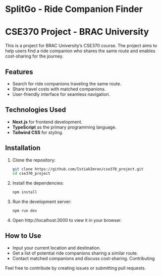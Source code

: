# SplitGo - Ride Companion Finder
# CSE370 Project - BRAC University


This is a project for BRAC University’s CSE370 course. The project aims to help users find a ride companion who shares the same route and enables cost-sharing for the journey.

## Features
- Search for ride companions traveling the same route.
- Share travel costs with matched companions.
- User-friendly interface for seamless navigation.

## Technologies Used
- **Next.js** for frontend development.
- **TypeScript** as the primary programming language.
- **Tailwind CSS** for styling.


## Installation

1. Clone the repository:
   ```bash
   git clone https://github.com/IstiakImran/cse370_project.git
   cd cse370_project

2. Install the dependencies:
    ```bash
    npm install

3. Run the development server:
    ```bash
    npm run dev

4. Open http://localhost:3000 to view it in your browser.


## How to Use
- Input your current location and destination.
- Get a list of potential ride companions sharing a similar route.
- Contact matched companions and discuss cost-sharing.
Contributing


Feel free to contribute by creating issues or submitting pull requests.
